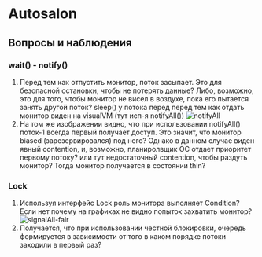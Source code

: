 # Autosalon
## Вопросы и наблюдения 
### wait() - notify()
1. Перед тем как отпустить монитор, поток засыпает. Это для безопасной остановки, чтобы не потерять данные?
Либо, возможно, это для того, чтобы монитор не висел в воздухе, пока его пытается занять другой поток? 
sleep() у потока перед перед тем как отдать монитор виден на visualVM (тут исп-я notifyAll()) 
![notifyAll](https://user-images.githubusercontent.com/100852484/178044566-684b15b7-b666-4235-9774-8ad93108146f.jpg)
2. На том же изображении видно, что при использовании notifyAll() поток-1 всегда первый получает доступ.
Это значит, что монитор biased (зарезервировался) под него? Однако в данном случае виден явный contention, и, возможно, планиролвщик ОС
отдает приоритет первому потоку? или  тут недостаточный contention, чтобы раздуть монитор? Тогда монитор получается в состоянии thin? 
### Lock
1. Используя интерфейс Lock роль монитора выполняет Condition? Если нет почему на графиках не видно попыток захватить монитор?
![signalAll-fair](https://user-images.githubusercontent.com/100852484/178050227-c3e31259-af2a-4173-b213-d3f4b73acc7b.jpg)
2. Получается, что при использовании честной блокировки, очередь формируется в зависимости от того в каком порядке потоки заходили в первый раз?
